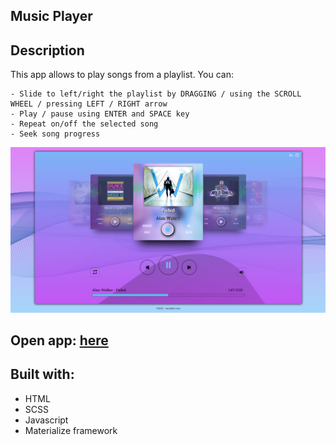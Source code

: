## Music Player

## Description
  This app allows to play songs from a playlist. You can:

	- Slide to left/right the playlist by DRAGGING / using the SCROLL WHEEL / pressing LEFT / RIGHT arrow
	- Play / pause using ENTER and SPACE key
	- Repeat on/off the selected song
	- Seek song progress

![alt text](https://raw.githubusercontent.com/SIonut0122/musicplayer/gh-pages/static/media/gitHub_img.png)

## Open app: [here](https://sionut0122.github.io/ecommercetv/)

## Built with:

- HTML 
- SCSS
- Javascript
- Materialize framework

